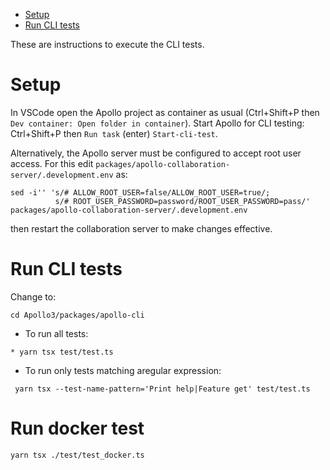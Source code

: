 <!-- vim-markdown-toc GFM -->

- [Setup](#setup)
- [Run CLI tests](#run-cli-tests)

<!-- vim-markdown-toc -->

These are instructions to execute the CLI tests.

# Setup

In VSCode open the Apollo project as container as usual (Ctrl+Shift+P then
`Dev container: Open folder in container`). Start Apollo for CLI testing:
Ctrl+Shift+P then `Run task` (enter) `Start-cli-test`.

Alternatively, the Apollo server must be configured to accept root user access.
For this edit `packages/apollo-collaboration-server/.development.env` as:

```
sed -i'' 's/# ALLOW_ROOT_USER=false/ALLOW_ROOT_USER=true/;
          s/# ROOT_USER_PASSWORD=password/ROOT_USER_PASSWORD=pass/' packages/apollo-collaboration-server/.development.env
```

then restart the collaboration server to make changes effective.

# Run CLI tests

Change to:

```
cd Apollo3/packages/apollo-cli
```

- To run all tests:

```
* yarn tsx test/test.ts
```

- To run only tests matching aregular expression:

```
 yarn tsx --test-name-pattern='Print help|Feature get' test/test.ts
```

# Run docker test

```
yarn tsx ./test/test_docker.ts
```
